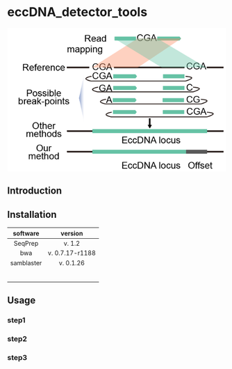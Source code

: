 # eccDNA_detector_tools  
![advantage of this method](image/advantage.png)
## Introduction  
## Installation  
software  |version
|:---:  |:---:|
|SeqPrep|v. 1.2  |
| bwa | v. 0.7.17-r1188 |
|samblaster  |v. 0.1.26  |
|  |  |
|  |  |
|  |  |
|  |  |
|  |  |
|  |  |
## Usage  
### step1  
### step2  
### step3

